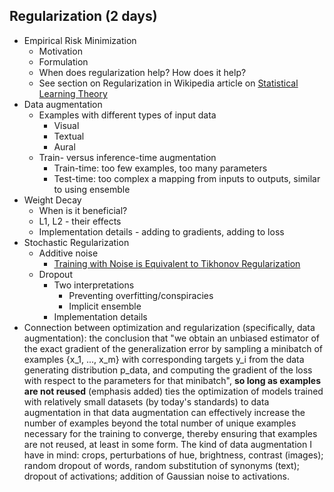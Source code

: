 ## Regularization (2 days)

* Empirical Risk Minimization
    * Motivation
    * Formulation
    * When does regularization help? How does it help?
    * See section on Regularization in Wikipedia article on [Statistical Learning Theory](https://en.wikipedia.org/wiki/Statistical_learning_theory#Regularization)
* Data augmentation
    * Examples with different types of input data
        * Visual
        * Textual
        * Aural
    * Train- versus inference-time augmentation
        * Train-time: too few examples, too many parameters
        * Test-time: too complex a mapping from inputs to outputs, similar to using ensemble
* Weight Decay
    * When is it beneficial?
    * L1, L2 - their effects
    * Implementation details - adding to gradients, adding to loss
* Stochastic Regularization
    * Additive noise
        * [Training with Noise is Equivalent to Tikhonov Regularization](https://www.microsoft.com/en-us/research/wp-content/uploads/2016/02/bishop-tikhonov-nc-95.pdf)
    * Dropout
        * Two interpretations
            * Preventing overfitting/conspiracies
            * Implicit ensemble
        * Implementation details
* Connection between optimization and regularization (specifically, data augmentation): the conclusion that "we obtain an unbiased estimator of the exact gradient of the generalization error by sampling a minibatch of examples {x_1, ..., x_m} with corresponding targets y_i from the data generating distribution p_data, and computing the gradient of the loss with respect to the parameters for that minibatch", **so long as examples are not reused** (emphasis added) ties the optimization of models trained with relatively small datasets (by today's standards) to data augmentation in that data augmentation can effectively increase the number of examples beyond the total number of unique examples necessary for the training to converge, thereby ensuring that examples are not reused, at least in some form. The kind of data augmentation I have in mind: crops, perturbations of hue, brightness, contrast (images); random dropout of words, random substitution of synonyms (text); dropout of activations; addition of Gaussian noise to activations.

